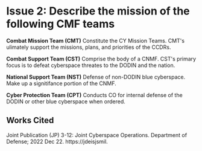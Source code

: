 # Issue 2: Describe the mission of the following CMF teams
**Combat Mission Team (CMT)**
 Constitute the  CY Mission Teams. CMT's ulimately support the missions, plans, and priorities of the CCDRs.
 
**Combat Support Team (CST)** 
Comprise the body of a CNMF. CST's primary focus is to defeat cyberspace threates to the DODIN and the nation.

**National Support Team (NST)**
Defense of non-DODIN blue cyberspace. Make up a signitifance portion of the CNMF.

**Cyber Protection Team (CPT)**
Conducts CO for internal defense of the DODIN or other blue cyberspace when ordered.

## Works Cited
Joint Publication (JP) 3-12: Joint Cyberspace Operations. Department of Defense; 2022 Dec 22. https://jdeisjsmil.
